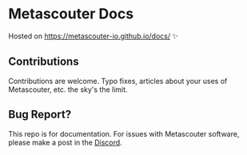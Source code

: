# Metascouter Docs
Hosted on https://metascouter-io.github.io/docs/ ✨

## Contributions
Contributions are welcome. Typo fixes, articles about your uses of Metascouter, etc. the sky's the limit.

## Bug Report?
This repo is for documentation. For issues with Metascouter software, please make a post in the [Discord](https://discord.gg/37F72D8).